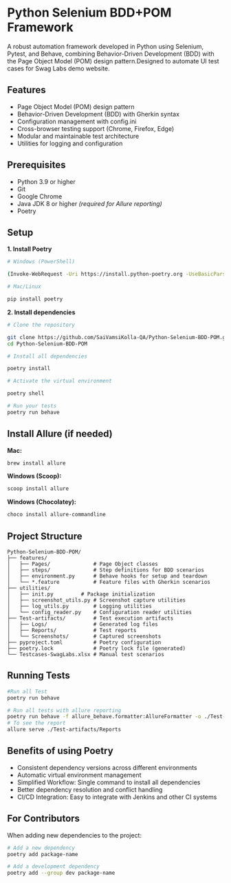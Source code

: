 # Python Selenium BDD+POM Framework

A robust automation framework developed in Python using Selenium, Pytest, and Behave, combining Behavior-Driven
Development (BDD) with the Page Object Model (POM) design pattern.Designed to automate UI test cases for Swag Labs demo
website.

## Features

* Page Object Model (POM) design pattern
* Behavior-Driven Development (BDD) with Gherkin syntax
* Configuration management with config.ini
* Cross-browser testing support (Chrome, Firefox, Edge)
* Modular and maintainable test architecture
* Utilities for logging and configuration

## Prerequisites

* Python 3.9 or higher
* Git
* Google Chrome
* Java JDK 8 or higher *(required for Allure reporting)*
* Poetry

## Setup

**1. Install Poetry**

```bash
# Windows (PowerShell)

(Invoke-WebRequest -Uri https://install.python-poetry.org -UseBasicParsing).Content | python -

# Mac/Linux

pip install poetry
```

**2. Install dependencies**

```bash
# Clone the repository

git clone https://github.com/SaiVamsiKolla-QA/Python-Selenium-BDD-POM.git
cd Python-Selenium-BDD-POM

# Install all dependencies

poetry install

# Activate the virtual environment

poetry shell

# Run your tests
poetry run behave
```

## Install Allure (if needed)

**Mac:**

```bash
brew install allure
```

**Windows (Scoop):**

```bash
scoop install allure
```

**Windows (Chocolatey):**

```bash
choco install allure-commandline
```

## Project Structure

```
Python-Selenium-BDD-POM/
├── features/
│   ├── Pages/              # Page Object classes
│   ├── steps/              # Step definitions for BDD scenarios
│   ├── environment.py      # Behave hooks for setup and teardown
│   └── *.feature           # Feature files with Gherkin scenarios
├── utilities/
│   ├── init.py         # Package initialization
│   ├── screenshot_utils.py # Screenshot capture utilities
│   ├── log_utils.py        # Logging utilities
│   └── config_reader.py    # Configuration reader utilities
├── Test-artifacts/         # Test execution artifacts
│   ├── Logs/               # Generated log files
│   ├── Reports/            # Test reports
│   └── Screenshots/        # Captured screenshots
├── pyproject.toml          # Poetry configuration
├── poetry.lock             # Poetry lock file (generated)
└── Testcases-SwagLabs.xlsx # Manual test scenarios
```
## Running Tests
```bash
#Run all Test
poetry run behave

# Run all tests with allure reporting
poetry run behave -f allure_behave.formatter:AllureFormatter -o ./Test-artifacts/Reports
# To see the report 
allure serve ./Test-artifacts/Reports 
```

## Benefits of using Poetry

- Consistent dependency versions across different environments
- Automatic virtual environment management
- Simplified Workflow: Single command to install all dependencies
- Better dependency resolution and conflict handling
- CI/CD Integration: Easy to integrate with Jenkins and other CI systems

## For Contributors

When adding new dependencies to the project:

```bash
# Add a new dependency
poetry add package-name

# Add a development dependency
poetry add --group dev package-name
```





